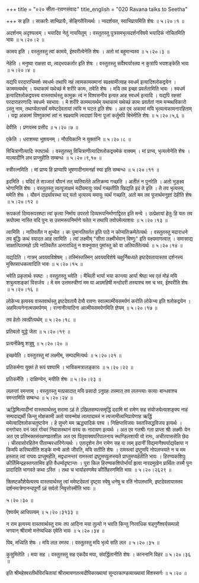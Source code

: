 +++
title = "०२० सीता-रावणसंवादः"
title_english = "020 Ravana talks to Seetha"

+++
स इति । साकारैः साभिप्रायैः, सेङ्गितैरित्यर्थः । न्यदर्शयत, स्वाभिप्रायमिति शेषः  ॥  ५।२०।१  ॥   

  

अदर्शनम् अदृश्यत्वम् । भयादिव नेतुं नाययितुम् । वस्तुतस्तु पुत्रसमभृत्यदर्शनविषये भयादिकं नोचितमिति भावः  ॥  ५।२०।२  ॥   

  

कामय इति । वस्तुतस्तु त्वां कामये, ईश्वरीत्वेनेति शेषः । अतो मां बहुमान्यस्व  ॥  ५।२०।३  ॥   

  

नेहेति । मनुष्या राक्षसा वा, त्वद्भयकर्तार इति शेषः । वस्तुतस्तु सर्वेश्वर्यास्तव न कुत्रापि भयशङ्केति भावः  ॥  ५।२०।४  ॥   

  

यद्यपि परदाराभिमर्शः स्वधर्मः तथापि नहं त्वामकामयमानां स्प्रक्ष्यामीत्याह स्वधर्म इत्यादिश्लोकद्वयेन । काममत्यर्थम् । यथाकामं यथेच्छं मे शरीरे कामः, तवेति शेषः । मयि तव इच्छा प्रवर्ततामिति भावः । स्वधर्म इत्यादिश्लोकद्वयस्य वास्तवार्थस्तु कामुकः त्वं न विश्वसनीय इत्यत आह स्वधर्म इत्यादि । यद्यपि रक्षसां परदाराहरणादिः स्वधर्मः स्वभावः । मे शरीरे काममत्यर्थम् यथाकामं यथेच्छं कामः प्रवर्ततां नाम मन्मथविकारो ऽस्तु नाम, तथाप्येतत्सर्वं ममेष्टदेवतायां त्वयि न घटत इति शेषः । अत एव अकामां मयि भृत्यत्वकामनारहिताम् । यद्वा अकामां विष्णुकामां त्वां न स्प्रक्ष्यामि त्वदाज्ञां विना पूजां कर्तुमपि बिभेमीति शेषः  ॥  ५।२०।५,६  ॥   

  

देवीति । प्रणयस्व प्रसीद  ॥  ५।२०।७  ॥   

  

एकेति । धराशय्या भूशयनम् । नौपयिकानि न युक्तानि  ॥  ५।२०।८  ॥   

  

विचित्राणीत्यादिः स्पष्टार्थः । वस्तुतस्तु विचित्राणीत्यादिश्लोकद्वयमेकं वाक्यम् । मां प्राप्य, भृत्यत्वेनेति शेषः । माल्यादीनि लभ प्राप्नुहीति सम्बन्धः  ॥  ५।२०।९,१०  ॥   

  

स्त्रीरत्नमिति । मां प्राप्य हि प्राप्यापि भूषणादीनामनर्हा स्या इति सम्बन्धः  ॥  ५।२०।११  ॥   

  

इदमिति । यदिदं ते सञ्जातं यौवनं तत् व्यतिवर्तते अतिक्रम्य गच्छति । अतीतं न पुनरेति । अतो भुङ्क्ष्व भोगानिति शेषः । वस्तुतस्तु त्वत्पूजाक्षमं मदीयमायुः व्यर्थं गच्छतीति खिद्यति इदं ते इति । ते तव भृत्यस्य, ममेति शेषः । यौवनं दार्ढ्यावस्था यद् यतो भृत्यस्य ममायुः व्यर्थं गच्छति, अतो मम तव पूजार्थमनुज्ञां देहीति शेषः  ॥  ५।२०।१२  ॥   

  

रूपकर्ता दिव्यरूपस्रष्टा त्वां कृत्वा निर्माय उपरतो दिव्यरूपनिर्माणाद्विरत इति मन्ये । उत्प्रेक्षायां हेतुः हि यतः तव रूपोपमा नास्ति यदि पुनः स उत्तमरूपनिर्माणे यतेत न तथापि तवोपमेत्याशयः  ॥  ५।२०।१३  ॥   

  

त्वामिति । नातिवर्तेत न क्षुभ्येत । कः पुमानतिवर्तत इति पाठे न कोप्यतिक्रमेतेत्यर्थः । वस्तुतस्तु मदाराधने तव बुद्धिः कथं स्यादत आह त्वामिति । त्वां लक्ष्मीम् "सीता लक्ष्मीर्भवान् विष्णुः" इति वक्ष्यमाणत्वात् । समासाद्य साक्षात्पितामहो ऽपि नातिवर्तेत अनाराधितुं न शक्नुयात् पुमांस्तु को वा अतिवर्तेतेत्यर्थः  ॥  ५।२०।१४  ॥   

  

यद्यदिति । गात्रम् अवयवविशेषम् । तस्मिंस्तस्मिन् अवयवविशेषे चक्षुर्निबध्यते इष्टदेवतायास्तव दर्शनस्य मुक्तिसाधकत्वादिति भावः  ॥  ५।२०।१५  ॥   

  

भवेति प्रकृतार्थः स्पष्टः । वस्तुतस्तु भवेति । मैथिली भार्या भया कान्त्या आर्या श्रेष्ठा भव एतं मोहं मयि शत्रुत्वशङ्कां विसर्जय । मे मम उत्तमस्त्रीणां मम या अग्रमहिषी मन्दोदरी तस्याश्च मम च भव, ईश्वरीति शेषः  ॥  ५।२०।१६  ॥   

  

लोकेभ्य इत्यस्य वास्तवार्थस्तु इष्टदेवतायै देव्यै रावणः स्वात्मात्मीयसमर्पणं करोति लोकेभ्य इति श्लोकद्वयेन । अहमित्यनेनात्मसमर्पणम् । रत्नानीत्यादिना आत्मीयसमर्पणमिति ज्ञेयम्  ॥  ५।२०।१७  ॥   

  

तव हेतोः त्वत्प्रीत्यर्थम्  ॥  ५।२०।१८  ॥   

  

प्रतिबलो युद्धे जेता  ॥  ५।२०।१९  ॥   

  

प्रत्यनीकेषु शत्रुषु  ॥  ५।२०।२०  ॥   

  

इच्छयेति । वस्तुतस्तु मां लक्ष्मीम्, सम्पदमित्यर्थः  ॥  ५।२०।२१  ॥   

  

प्रतिकर्मणा युक्तं ते रूपं पश्यामि । भाविकमत्रालङ्कारः  ॥  ५।२०।२२  ॥   

  

प्रतिकर्मेति । दाक्षिण्येन, मयीति शेषः  ॥  ५।२०।२३  ॥   

  

ललन्तां रमन्ताम् । वस्तुतस्तु मत्प्रसादात् मयि प्रसादो ऽनुग्रहः तस्मात् तव ललन्त्याः सत्याः बान्धवाश्च रमन्तामिति सम्बन्धः  ॥  ५।२०।२४  ॥   

  

ऋद्धिमित्यादीनां वास्तवार्थस्तु सरामा ऽहं ते ऽखिलसम्पत्समृद्धिं ददामि मां रामेण सह संयोजयेत्याशङ्क्य नाहं सम्पदाद्यर्थी किन्तु मोक्षकामी अतो यावन्मोक्षं त्वत्पादाब्जं न त्यजामीत्यभिप्रायेणाह ऋद्धिं ममेत्यादिश्लोकचतुष्टयेन । हे सुभगे मम ऋद्ध्यादिकं पश्य । निक्षिप्तविजयः स्वतस्सिद्धविजय इत्यर्थः । वनगोचरः वनं जलं गोचरं निवासस्थानं यस्य सः नारायण इत्यर्थः । अत एव गतश्रीः गता प्राप्ता श्रीः लक्ष्मीः येन अत एव प्रतिभक्तसंरक्षणव्रतशीलः अत एव पितृवाक्यपरिपालनाय स्थण्डिलशायी यो रामः, अचीरवाससेति छेदः । चीरवासोरहितेन पीताम्बरधारिणेत्यर्थः । एतादृशेन तेन रामेण सह वा त्वम् इदानीं विद्यमानैश्वर्याद्यपेक्षया न किमपि करिष्यसीति शङ्के मन्ये अतो जीवति, मयि सतीति शेषः । रामस्त्वां द्रष्टुमपि नोपलप्स्यते न च मम हस्तात् त्वां राघवः प्राप्तुमर्हति, मद्वधानन्तरं रामस्त्वां द्रष्टुमप्युलप्स्यते प्राप्तुमप्यर्हतीति भावः । हिरण्यकशिपुः कीर्तिमिन्द्रहस्तगतामिव इति वैधर्म्यदृष्टान्तः । पुरा किल हिरण्यकशिपोर्भार्यां हृत्वा नारदमुखेन प्रार्थितः तस्मै पुनः प्रादादिति भागवते कथा ऽस्ति । तथा च भार्याहरणमेव कीर्तिहरणमिति भावः  ॥  ५।२०।२६२९  ॥   

  

क्लिष्टकौशेयेत्यस्य वास्तवार्थस्तु त्वां ममेष्टदेवतां दृष्ट्वा स्वेषु धनेषु च रतिं नोपलभामि, इष्टदेवतायास्तव दर्शनमात्रेणानन्दपूर्णो ऽहं सर्वतो निवृत्तोस्मीति भावः  ॥   

५।२०।३०  ॥   

ऐश्वर्यम् आधिपत्यम्  ॥  ५।२०।३१३३  ॥   

  

न राम इत्यस्य वास्तवार्थस्तु रामः तप आदिना मया तुल्यो न भवति किन्तु निरवधिक षड्गुणैश्वर्यसम्पन्नो भगवान् श्रीरामो मत्तेप्यधिक एवेति भावः  ॥  ५।२०।३४  ॥   

  

पिब, मध्विति शेषः । मयि लल रमस्व । वस्तुतस्तु मयि भृत्ये सति लल  ॥  ५।२०।३५  ॥   

  

कुसुमितेति । मया सह । वस्तुतस्तु सह एकदैव मया, संवर्द्धितानीति शेषः । काननानि विहर  ॥  ५।२०।३६  ॥   

  

इति श्रीमहेश्वरतीर्थविरचितायां श्रीरामायणतत्त्वदीपिकाख्यायां सुन्दरकाण्डव्याख्यायां विंशस्सर्गः  ॥  ५।२०  ॥   

  

